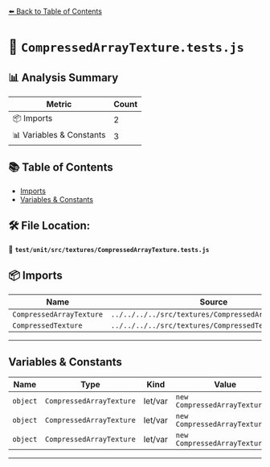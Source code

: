 [⬅️ Back to Table of Contents](../../../../index.md)

# 📄 `CompressedArrayTexture.tests.js`

## 📊 Analysis Summary

| Metric | Count |
|--------|-------|
| 📦 Imports | 2 |
| 📊 Variables & Constants | 3 |

## 📚 Table of Contents

- [Imports](#imports)
- [Variables & Constants](#variables-constants)

## 🛠️ File Location:
📂 **`test/unit/src/textures/CompressedArrayTexture.tests.js`**

## 📦 Imports

| Name | Source |
|------|--------|
| `CompressedArrayTexture` | `../../../../src/textures/CompressedArrayTexture.js` |
| `CompressedTexture` | `../../../../src/textures/CompressedTexture.js` |


---

## Variables & Constants

| Name | Type | Kind | Value | Exported |
|------|------|------|-------|----------|
| `object` | `CompressedArrayTexture` | let/var | `new CompressedArrayTexture()` | ✗ |
| `object` | `CompressedArrayTexture` | let/var | `new CompressedArrayTexture()` | ✗ |
| `object` | `CompressedArrayTexture` | let/var | `new CompressedArrayTexture()` | ✗ |


---